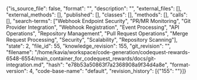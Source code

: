 {"is_source_file": false, "format": "", "description": "", "external_files": [], "external_methods": [], "published": [], "classes": [], "methods": [], "calls": [], "search-terms": ["Webhook Endpoint Security", "PR/MR Monitoring", "Git Provider Integration", "Webhook Registration", "Event Processing", "API Operations", "Repository Management", "Pull Request Operations", "Merge Request Processing", "Security", "Scalability", "Repository Scanning"], "state": 2, "file_id": 55, "knowledge_revision": 155, "git_revision": "", "filename": "/home/kavia/workspace/code-generation/codequest-rewards-6548-6554/main_container_for_codequest_rewards/docs/git-integration.md", "hash": "e78b53a50863f7a2368908a9f34d4a8e", "format-version": 4, "code-base-name": "default", "revision_history": [{"155": ""}]}
